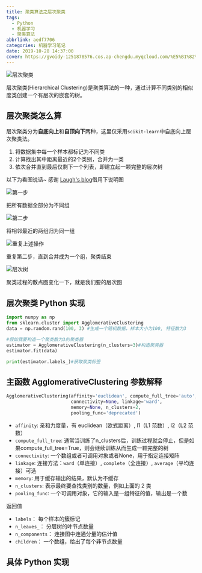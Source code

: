 ```yaml
---
title: 聚类算法之层次聚类
tags:
  - Python
  - 机器学习
  - 聚类算法
abbrlink: aedf7706
categories: 机器学习笔记
date: 2019-10-28 14:37:00
cover: https://gvoidy-1251878576.cos.ap-chengdu.myqcloud.com/%E5%B1%82%E6%AC%A1%E8%81%9A%E7%B1%BB1.jpg
---
```

![层次聚类](https://gvoidy-1251878576.cos.ap-chengdu.myqcloud.com/%E5%B1%82%E6%AC%A1%E8%81%9A%E7%B1%BB1.jpg)


层次聚类(Hierarchical Clustering)是聚类算法的一种，通过计算不同类别的相似度类创建一个有层次的嵌套的树。



## 层次聚类怎么算

层次聚类分为**自底向上**和**自顶向下**两种，这里仅采用`scikit-learn`中自底向上层次聚类法。

1. 将数据集中每一个样本都标记为不同类
2. 计算找出其中距离最近的2个类别，合并为一类
3. 依次合并直到最后仅剩下一个列表，即建立起一颗完整的层次树

以下为看图说话~ 感谢 [Laugh's blog](https://www.laugh12321.cn/)借用下说明图

![第一步](https://gvoidy-1251878576.cos.ap-chengdu.myqcloud.com/%E5%B1%82%E6%AC%A1%E8%81%9A%E7%B1%BB/2.png)

把所有数据全部分为不同组

![第二步](https://gvoidy-1251878576.cos.ap-chengdu.myqcloud.com/%E5%B1%82%E6%AC%A1%E8%81%9A%E7%B1%BB/3.png)

将相邻最近的两组归为同一组

![重复上述操作](https://gvoidy-1251878576.cos.ap-chengdu.myqcloud.com/%E5%B1%82%E6%AC%A1%E8%81%9A%E7%B1%BB/4.png)

重复第二步，直到合并成为一个组，聚类结束

![层次树](https://gvoidy-1251878576.cos.ap-chengdu.myqcloud.com/%E5%B1%82%E6%AC%A1%E8%81%9A%E7%B1%BB/6.png)

聚类过程的散点图变化一下，就是我们要的层次图

## 层次聚类 Python 实现

```python
import numpy as np
from sklearn.cluster import AgglomerativeClustering
data = np.random.rand(100, 3) #生成一个随机数据，样本大小为100, 特征数为3

#假如我要构造一个聚类数为3的聚类器
estimator = AgglomerativeClustering(n_clusters=3)#构造聚类器
estimator.fit(data)

print(estimator.labels_)#获取聚类标签
```

## 主函数 AgglomerativeClustering 参数解释

```python
AgglomerativeClustering(affinity='euclidean', compute_full_tree='auto',
                        connectivity=None, linkage='ward', 
                        memory=None, n_clusters=2,
                        pooling_func='deprecated')
```

- `affinity`: 亲和力度量，有 euclidean（欧式距离）, l1（L1 范数）, l2（L2 范数）
- `compute_full_tree`: 通常当训练了n_clusters后，训练过程就会停止，但是如果compute_full_tree=True，则会继续训练从而生成一颗完整的树
- `connectivity`: 一个数组或者可调用对象或者None，用于指定连接矩阵
- `linkage`: 连接方法：`ward`（单连接）, `complete`（全连接）, `average`（平均连接）可选
- `memory`: 用于缓存输出的结果，默认为不缓存
- `n_clusters`: 表示最终要查找类别的数量，例如上面的 2 类
- `pooling_func`: 一个可调用对象，它的输入是一组特征的值，输出是一个数

返回值

- `labels`： 每个样本的簇标记
- `n_leaves_`： 分层树的叶节点数量
- `n_components`： 连接图中连通分量的估计值
- `children`： 一个数组，给出了每个非节点数量

## 具体 Python 实现

```python

```